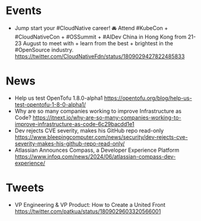 
# Events

* Jump start your #CloudNative career! 🚘 Attend #KubeCon + #CloudNativeCon + #OSSummit + #AIDev China in Hong Kong from 21-23 August to meet with + learn from the best + brightest in the #OpenSource industry.
  https://twitter.com/CloudNativeFdn/status/1809029427822485833

# News
* Help us test OpenTofu 1.8.0-alpha1
  https://opentofu.org/blog/help-us-test-opentofu-1-8-0-alpha1/
* Why are so many companies working to improve Infrastructure as Code?
  https://itnext.io/why-are-so-many-companies-working-to-improve-infrastructure-as-code-6c29bacdd1e1
* Dev rejects CVE severity, makes his GitHub repo read-only
  https://www.bleepingcomputer.com/news/security/dev-rejects-cve-severity-makes-his-github-repo-read-only/
* Atlassian Announces Compass, a Developer Experience Platform
  https://www.infoq.com/news/2024/06/atlassian-compass-dev-experience/


# Tweets

* VP Engineering & VP Product: How to Create a United Front
  https://twitter.com/patkua/status/1809029603320566001
